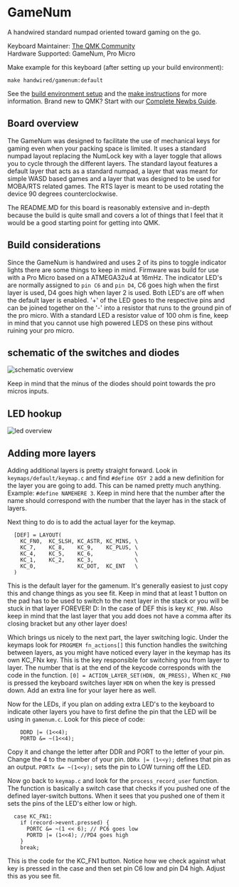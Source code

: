 # GameNum

A handwired standard numpad oriented toward gaming on the go.

Keyboard Maintainer: [The QMK Community](https://github.com/qmk)  
Hardware Supported: GameNum, Pro Micro  

Make example for this keyboard (after setting up your build environment):

    make handwired/gamenum:default

See the [build environment setup](https://docs.qmk.fm/#/getting_started_build_tools) and the [make instructions](https://docs.qmk.fm/#/getting_started_make_guide) for more information. Brand new to QMK? Start with our [Complete Newbs Guide](https://docs.qmk.fm/#/newbs).

## Board overview

The GameNum was designed to facilitate the use of mechanical keys for gaming even when your packing space is limited.
It uses a standard numpad layout replacing the NumLock key with a layer toggle that allows you to cycle through the different layers.
The standard layout features a default layer that acts as a standard numpad, a layer that was meant for simple WASD based games and a layer that was designed to be used for MOBA/RTS related games.
The RTS layer is meant to be used rotating the device 90 degrees counterclockwise.

The README.MD for this board is reasonably extensive and in-depth because the build is quite small and covers a lot of things that I feel that it would be a good starting point for getting into QMK.

## Build considerations

Since the GameNum is handwired and uses 2 of its pins to toggle indicator lights there are some things to keep in mind.
Firmware was build for use with a Pro Micro based on a ATMEGA32u4 at 16mHz. 
The indicator LED's are normally assigned to `pin C6` and `pin D4`, C6 goes high when the first layer is used, D4 goes high when layer 2 is used. Both LED's are off when the default layer is enabled.
'+' of the LED goes to the respective pins and can be joined together on the '-' into a resistor that runs to the ground pin of the pro micro. With a standard LED a resistor value of 100 ohm is fine, keep in mind that you cannot use high powered LEDS on these pins without ruining your pro micro.

## schematic of the switches and diodes

![schematic overview](http://i.imgur.com/fleitoA.jpg)

Keep in mind that the minus of the diodes should point towards the pro micros inputs.

## LED hookup

![led overview](http://i.imgur.com/U6m865n.jpg)

## Adding more layers

Adding additional layers is pretty straight forward. Look in `keymaps/default/keymap.c` and find `#define OSY 2` add a new definition for the layer you are going to add. This can be named pretty much anything. Example: `#define NAMEHERE 3`.
Keep in mind here that the number after the name should correspond with the number that the layer has in the stack of layers. 

Next thing to do is to add the actual layer for the keymap.

```
  [DEF] = LAYOUT(
    KC_FN0,  KC_SLSH, KC_ASTR, KC_MINS, \
    KC_7,    KC_8,    KC_9,    KC_PLUS, \
    KC_4,    KC_5,    KC_6,             \
    KC_1,    KC_2,    KC_3,             \
    KC_0,             KC_DOT,  KC_ENT   \
  )
```

This is the default layer for the gamenum. It's generally easiest to just copy this and change things as you see fit. Keep in mind that at least 1 button on the pad has to be used to switch to the next layer in the stack or you will be stuck in that layer FOREVER! D:
In the case of DEF this is key `KC_FN0`. Also keep in mind that the last layer that you add does not have a comma after its closing bracket but any other layer does!

Which brings us nicely to the next part, the layer switching logic. Under the keymaps look for `PROGMEM fn_actions[]` this function handles the switching between layers, as you might have noticed every layer in the keymap has its own KC_FNx key. This is the key responsible for switching you from layer to layer.
The number that is at the end of the keycode corresponds with the code in the function. 
`[0] = ACTION_LAYER_SET(HDN, ON_PRESS),` When `KC_FN0` is pressed the keyboard switches layer `HDN` on when the key is pressed down. Add an extra line for your layer here as well.

Now for the LEDs, if you plan on adding extra LED's to the keyboard to indicate other layers you have to first define the pin that the LED will be using in `gamenum.c`.
Look for this piece of code: 

```
    DDRD |= (1<<4);
    PORTD &= ~(1<<4);
```

Copy it and change the letter after DDR and PORT to the letter of your pin. Change the 4 to the number of your pin. `DDRx |= (1<<y);` defines that pin as an output. `PORTx &= ~(1<<y);` sets the pin to LOW turning off the LED.

Now go back to `keymap.c` and look for the `process_record_user` function. The function is basically a switch case that checks if you pushed one of the defined layer-switch buttons. When it sees that you pushed one of them it sets the pins of the LED's either low or high.

```
  case KC_FN1:
    if (record->event.pressed) {
      PORTC &= ~(1 << 6); // PC6 goes low 
      PORTD |= (1<<4); //PD4 goes high
    }
    break;
```

This is the code for the KC_FN1 button. Notice how we check against what key is pressed in the case and then set pin C6 low and pin D4 high. Adjust this as you see fit.
